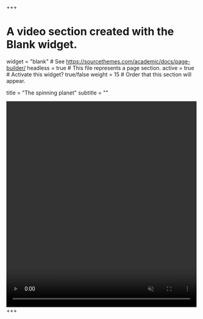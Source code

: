 +++
# A video section created with the Blank widget.

widget = "blank"  # See https://sourcethemes.com/academic/docs/page-builder/
headless = true  # This file represents a page section.
active = true  # Activate this widget? true/false
weight = 15  # Order that this section will appear.

title = "The spinning planet"
subtitle = ""


<div class="row post-image-bg" markdown="0">
    <video width="99%" height="540" autoplay loop muted markdown="0">
        <source src="/static/img/video.mp4" type="video/mp4" markdown="0" >
    </video>
</div>
+++
